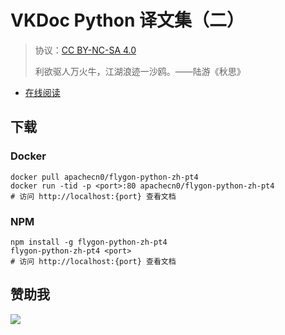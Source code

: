 # VKDoc Python 译文集（二）

> 协议：[CC BY-NC-SA 4.0](http://creativecommons.org/licenses/by-nc-sa/4.0/)
> 
> 利欲驱人万火牛，江湖浪迹一沙鸥。——陆游《秋思》

* [在线阅读](vdpy2.flygon.net)

## 下载

### Docker

```
docker pull apachecn0/flygon-python-zh-pt4
docker run -tid -p <port>:80 apachecn0/flygon-python-zh-pt4
# 访问 http://localhost:{port} 查看文档
```

### NPM

```
npm install -g flygon-python-zh-pt4
flygon-python-zh-pt4 <port>
# 访问 http://localhost:{port} 查看文档
```

## 赞助我

![](https://img-blog.csdnimg.cn/20200112005920729.png)
